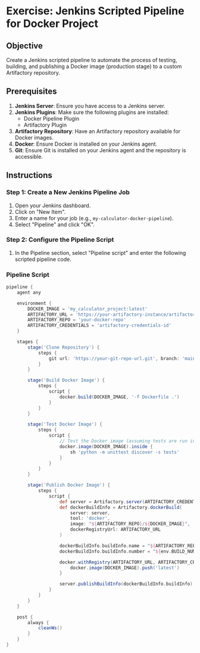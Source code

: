 # Exercise: Jenkins Scripted Pipeline for Docker Project

## Objective

Create a Jenkins scripted pipeline to automate the process of testing, building, and publishing a Docker image (production stage) to a custom Artifactory repository.

## Prerequisites

1. **Jenkins Server**: Ensure you have access to a Jenkins server.
2. **Jenkins Plugins**: Make sure the following plugins are installed:
   - Docker Pipeline Plugin
   - Artifactory Plugin
3. **Artifactory Repository**: Have an Artifactory repository available for Docker images.
4. **Docker**: Ensure Docker is installed on your Jenkins agent.
5. **Git**: Ensure Git is installed on your Jenkins agent and the repository is accessible.

## Instructions

### Step 1: Create a New Jenkins Pipeline Job

1. Open your Jenkins dashboard.
2. Click on "New Item".
3. Enter a name for your job (e.g., `my-calculator-docker-pipeline`).
4. Select "Pipeline" and click "OK".

### Step 2: Configure the Pipeline Script

1. In the Pipeline section, select "Pipeline script" and enter the following scripted pipeline code.

### Pipeline Script

```groovy
pipeline {
    agent any

    environment {
        DOCKER_IMAGE = 'my_calculator_project:latest'
        ARTIFACTORY_URL = 'https://your-artifactory-instance/artifactory'
        ARTIFACTORY_REPO = 'your-docker-repo'
        ARTIFACTORY_CREDENTIALS = 'artifactory-credentials-id'
    }

    stages {
        stage('Clone Repository') {
            steps {
                git url: 'https://your-git-repo-url.git', branch: 'main'
            }
        }

        stage('Build Docker Image') {
            steps {
                script {
                    docker.build(DOCKER_IMAGE, '-f Dockerfile .')
                }
            }
        }

        stage('Test Docker Image') {
            steps {
                script {
                    // Test the Docker image (assuming tests are run in the build stage of Dockerfile)
                    docker.image(DOCKER_IMAGE).inside {
                        sh 'python -m unittest discover -s tests'
                    }
                }
            }
        }

        stage('Publish Docker Image') {
            steps {
                script {
                    def server = Artifactory.server(ARTIFACTORY_CREDENTIALS)
                    def dockerBuildInfo = Artifactory.dockerBuild(
                        server: server,
                        tool: 'docker',
                        image: "${ARTIFACTORY_REPO}/${DOCKER_IMAGE}",
                        dockerRegistryUrl: ARTIFACTORY_URL
                    )

                    dockerBuildInfo.buildInfo.name = "${ARTIFACTORY_REPO}/${DOCKER_IMAGE}"
                    dockerBuildInfo.buildInfo.number = "${env.BUILD_NUMBER}"

                    docker.withRegistry(ARTIFACTORY_URL, ARTIFACTORY_CREDENTIALS) {
                        docker.image(DOCKER_IMAGE).push('latest')
                    }

                    server.publishBuildInfo(dockerBuildInfo.buildInfo)
                }
            }
        }
    }

    post {
        always {
            cleanWs()
        }
    }
}
```